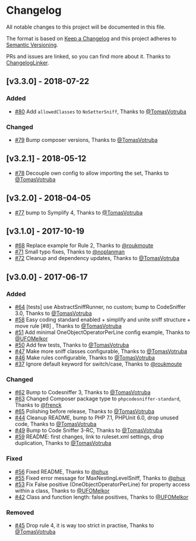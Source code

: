 # Changelog

All notable changes to this project will be documented in this file.

The format is based on [Keep a Changelog](http://keepachangelog.com/en/1.0.0/)
and this project adheres to [Semantic Versioning](http://semver.org/spec/v2.0.0.html).

PRs and issues are linked, so you can find more about it. Thanks to [ChangelogLinker](https://github.com/Symplify/ChangelogLinker).

<!-- changelog-linker -->

## [v3.3.0] - 2018-07-22

### Added

- [#80] Add `allowedClasses` to `NoSetterSniff`, Thanks to [@TomasVotruba]

### Changed

- [#79] Bump composer versions, Thanks to [@TomasVotruba]

## [v3.2.1] - 2018-05-12

- [#78] Decouple own config to allow importing the set, Thanks to [@TomasVotruba]

## [v3.2.0] - 2018-04-05

- [#77] bump to Symplify 4, Thanks to [@TomasVotruba]

## [v3.1.0] - 2017-10-19

- [#68] Replace example for Rule 2, Thanks to [@roukmoute]
- [#71] Small typo fixes, Thanks to [@noplanman]
- [#72] Cleanup and dependency updates, Thanks to [@TomasVotruba]

## [v3.0.0] - 2017-06-17

### Added

- [#64] [tests] use AbstractSniffRunner, no custom; bump to CodeSniffer 3.0, Thanks to [@TomasVotruba]
- [#58] Easy coding standard enabled + simplify and unite sniff structure + move rule [#8] , Thanks to [@TomasVotruba]
- [#51] Add minimal OneObjectOperatorPerLine config example, Thanks to [@UFOMelkor]
- [#50] Add few tests, Thanks to [@TomasVotruba]
- [#47] Make more sniff classes configurable, Thanks to [@TomasVotruba]
- [#46] Make rules configurable, Thanks to [@TomasVotruba]
- [#37] Ignore default keyword for switch/case, Thanks to [@roukmoute]

### Changed

- [#62] Bump to Codesniffer 3, Thanks to [@TomasVotruba]
- [#63] Changed Composer package type to `phpcodesniffer-standard`, Thanks to [@frenck]
- [#65] Polishing before release, Thanks to [@TomasVotruba]
- [#44] Cleanup README, bump to PHP 7.1, PHPUnit 6.0, drop unused code, Thanks to [@TomasVotruba]
- [#49] Bump to Code Sniffer 3-RC, Thanks to [@TomasVotruba]
- [#59] README: first changes, link to ruleset.xml settings, drop duplication, Thanks to [@TomasVotruba]

### Fixed 

- [#56] Fixed README, Thanks to [@phux]
- [#55] Fixed error message for MaxNestingLevelSniff, Thanks to [@phux]
- [#53] Fix False positive (OneObjectOperatorPerLine) for property access within a class, Thanks to [@UFOMelkor]
- [#42] Class and function length: false positives, Thanks to [@UFOMelkor]

### Removed

- [#45] Drop rule 4, it is way too strict in practise, Thanks to [@TomasVotruba]

[#79]: https://github.com/object-calisthenics/phpcs-calisthenics-rules/pull/79
[#78]: https://github.com/object-calisthenics/phpcs-calisthenics-rules/pull/78
[#77]: https://github.com/object-calisthenics/phpcs-calisthenics-rules/pull/77
[#72]: https://github.com/object-calisthenics/phpcs-calisthenics-rules/pull/72
[#71]: https://github.com/object-calisthenics/phpcs-calisthenics-rules/pull/71
[#70]: https://github.com/object-calisthenics/phpcs-calisthenics-rules/pull/70
[#68]: https://github.com/object-calisthenics/phpcs-calisthenics-rules/pull/68
[#65]: https://github.com/object-calisthenics/phpcs-calisthenics-rules/pull/65
[#64]: https://github.com/object-calisthenics/phpcs-calisthenics-rules/pull/64
[#63]: https://github.com/object-calisthenics/phpcs-calisthenics-rules/pull/63
[#62]: https://github.com/object-calisthenics/phpcs-calisthenics-rules/pull/62
[#59]: https://github.com/object-calisthenics/phpcs-calisthenics-rules/pull/59
[#58]: https://github.com/object-calisthenics/phpcs-calisthenics-rules/pull/58
[#56]: https://github.com/object-calisthenics/phpcs-calisthenics-rules/pull/56
[#55]: https://github.com/object-calisthenics/phpcs-calisthenics-rules/pull/55
[#53]: https://github.com/object-calisthenics/phpcs-calisthenics-rules/pull/53
[#51]: https://github.com/object-calisthenics/phpcs-calisthenics-rules/pull/51
[#50]: https://github.com/object-calisthenics/phpcs-calisthenics-rules/pull/50
[#49]: https://github.com/object-calisthenics/phpcs-calisthenics-rules/pull/49
[#47]: https://github.com/object-calisthenics/phpcs-calisthenics-rules/pull/47
[#46]: https://github.com/object-calisthenics/phpcs-calisthenics-rules/pull/46
[#45]: https://github.com/object-calisthenics/phpcs-calisthenics-rules/pull/45
[#44]: https://github.com/object-calisthenics/phpcs-calisthenics-rules/pull/44
[#42]: https://github.com/object-calisthenics/phpcs-calisthenics-rules/pull/42
[#37]: https://github.com/object-calisthenics/phpcs-calisthenics-rules/pull/37
[@roukmoute]: https://github.com/roukmoute
[@phux]: https://github.com/phux
[@noplanman]: https://github.com/noplanman
[@frenck]: https://github.com/frenck
[@UFOMelkor]: https://github.com/UFOMelkor
[@TomasVotruba]: https://github.com/TomasVotruba
[@GaryJones]: https://github.com/GaryJones
[#80]: https://github.com/object-calisthenics/phpcs-calisthenics-rules/pull/80